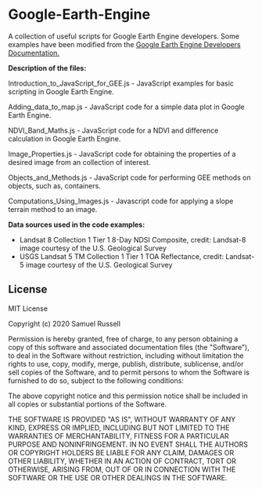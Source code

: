 # Google-Earth-Engine
A collection of useful scripts for Google Earth Engine developers. Some examples have been modified from the [Google Earth Engine Developers Documentation.](https://developers.google.com/earth-engine/)

**Description of the files:**

Introduction_to_JavaScript_for_GEE.js  - JavaScript examples for basic scripting in Google Earth Engine.

Adding_data_to_map.js      - JavaScript code for a simple data plot in Google Earth Engine.

NDVI_Band_Maths.js         - JavaScript code for a NDVI and difference calculation in Google Earth Engine.

Image_Properties.js        - JavaScript code for obtaining the properties of a desired image from an collection of interest.

Objects_and_Methods.js     - JavaScript code for performing GEE methods on objects, such as, containers.

Computations_Using_Images.js - Javascript code for applying a slope terrain method to an image.


**Data sources used in the code examples:**
- Landsat 8 Collection 1 Tier 1 8-Day NDSI Composite, credit: Landsat-8 image courtesy of the U.S. Geological Survey
- USGS Landsat 5 TM Collection 1 Tier 1 TOA Reflectance, credit: Landsat-5 image courtesy of the U.S. Geological Survey

## License
MIT License

Copyright (c) 2020 Samuel Russell

Permission is hereby granted, free of charge, to any person obtaining a copy
of this software and associated documentation files (the "Software"), to deal
in the Software without restriction, including without limitation the rights
to use, copy, modify, merge, publish, distribute, sublicense, and/or sell
copies of the Software, and to permit persons to whom the Software is
furnished to do so, subject to the following conditions:

The above copyright notice and this permission notice shall be included in all
copies or substantial portions of the Software.

THE SOFTWARE IS PROVIDED "AS IS", WITHOUT WARRANTY OF ANY KIND, EXPRESS OR
IMPLIED, INCLUDING BUT NOT LIMITED TO THE WARRANTIES OF MERCHANTABILITY,
FITNESS FOR A PARTICULAR PURPOSE AND NONINFRINGEMENT. IN NO EVENT SHALL THE
AUTHORS OR COPYRIGHT HOLDERS BE LIABLE FOR ANY CLAIM, DAMAGES OR OTHER
LIABILITY, WHETHER IN AN ACTION OF CONTRACT, TORT OR OTHERWISE, ARISING FROM,
OUT OF OR IN CONNECTION WITH THE SOFTWARE OR THE USE OR OTHER DEALINGS IN THE
SOFTWARE.
